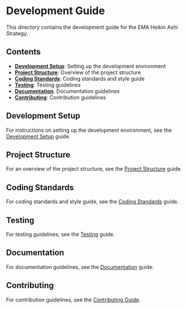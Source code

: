 # Development Guide

This directory contains the development guide for the EMA Heikin Ashi Strategy.

## Contents

- **[Development Setup](setup.md)**: Setting up the development environment
- **[Project Structure](structure.md)**: Overview of the project structure
- **[Coding Standards](standards.md)**: Coding standards and style guide
- **[Testing](testing.md)**: Testing guidelines
- **[Documentation](documentation.md)**: Documentation guidelines
- **[Contributing](../../CONTRIBUTING.md)**: Contribution guidelines

## Development Setup

For instructions on setting up the development environment, see the [Development Setup](setup.md) guide.

## Project Structure

For an overview of the project structure, see the [Project Structure](structure.md) guide.

## Coding Standards

For coding standards and style guide, see the [Coding Standards](standards.md) guide.

## Testing

For testing guidelines, see the [Testing](testing.md) guide.

## Documentation

For documentation guidelines, see the [Documentation](documentation.md) guide.

## Contributing

For contribution guidelines, see the [Contributing Guide](../../CONTRIBUTING.md).
